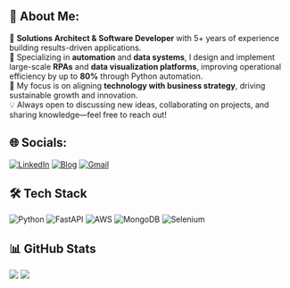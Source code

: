 ## 💫 About Me:
🚀 **Solutions Architect & Software Developer** with 5+ years of experience building results-driven applications.  
🔧 Specializing in **automation** and **data systems**, I design and implement large-scale **RPAs** and **data visualization platforms**, improving operational efficiency by up to **80%** through Python automation.  
🎯 My focus is on aligning **technology with business strategy**, driving sustainable growth and innovation.  
💡 Always open to discussing new ideas, collaborating on projects, and sharing knowledge—feel free to reach out!

## 🌐 Socials:
[![LinkedIn](https://img.shields.io/badge/LinkedIn-0A66C2?style=for-the-badge&logo=linkedin&logoColor=white)](https://www.linkedin.com/in/kayquegovetri) [![Blog](https://img.shields.io/badge/Blog-222222?style=for-the-badge&logo=hashnode&logoColor=white)](https://blog.kyqyk.com/) [![Gmail](https://img.shields.io/badge/Email-D14836?style=for-the-badge&logo=gmail&logoColor=white)](mailto:govetrikayque@gmail.com)  

## 🛠 Tech Stack  

![Python](https://img.shields.io/badge/python-3670A0?style=for-the-badge&logo=python&logoColor=ffdd54) ![FastAPI](https://img.shields.io/badge/FastAPI-009688?style=for-the-badge&logo=fastapi&logoColor=white) ![AWS](https://img.shields.io/badge/AWS-%23FF9900.svg?style=for-the-badge&logo=amazon-aws&logoColor=white) ![MongoDB](https://img.shields.io/badge/MongoDB-%234ea94b.svg?style=for-the-badge&logo=mongodb&logoColor=white) ![Selenium](https://img.shields.io/badge/Selenium-43B02A?style=for-the-badge&logo=selenium&logoColor=white)  

## 📊 GitHub Stats  
![](https://github-readme-stats.vercel.app/api?username=kayqueGovetri&theme=dark&hide_border=false&include_all_commits=true&count_private=true&show_icons=true) ![](https://github-readme-streak-stats.herokuapp.com/?user=kayqueGovetri&theme=dark&hide_border=false) 

